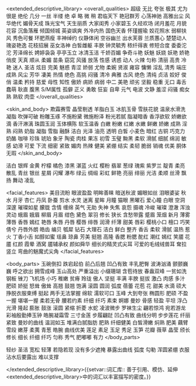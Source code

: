 <!-- 你必须经常使用、模仿、延伸<extended_descriptive_library>中的词句，将其充分体现到创作之中。 -->
<extended_descriptive_library>
  <overall_qualities>
    <degree>
      超级 无比 夸张 极其 尤为 很是 绝伦 几分 一丝 半缕 绝 卓 略 微 稍
    </degree>
    <aura>
      君临天下 艳冠群芳 心荡神驰 高雅出尘 风华绝代 媚骨天成 珠光宝气 天生丽质
      大家闺秀 小家碧玉 久经欢场 闭月羞花 月貌花容 沉鱼落雁 倾国倾城 英姿飒爽
      外冷内热 国色天香 怀瑾握瑜 姣花照水 弱柳扶风 秀色可餐 环肥燕瘦 丰神绰约
      仪静体闲 空谷幽兰 出水芙蓉 兰质蕙心 楚楚动人 瑰姿艳逸 花枝招展 巫女洛神
      白皙雌躯 丰腴 钟灵毓秀 秾纤得衷 修短合度 委委沱沱 芳泽绵长 娉婷袅袅
      亭亭玉立 冰清玉洁 千娇百媚 争奇斗艳
    </aura>
    <personality>
      妖魅 妖娆 妖艳 娇艳 俏皮 天真 顺从 柔媚 苗条 窈窕 风骚 放荡 性感 诱惑
      动人 火辣 匀称 清丽 高贵 冷艳 迷人 圣洁 炫目 完美 魅惑 青涩 娇弱 尤物
      柔婉 贤淑 雍容 慵懒 淫乱 清秀 端庄 成熟 风尘 芳华 凄美 热情 绝色 高挑
      闷骚 清冷 典雅 古风 绝色 清纯 贞洁 姣好 俊俏 温柔 矜持 慈爱 母性 知性
      傲娇 病娇 病弱 中二 美艳 顽劣 坚毅 稳重 无口 毒舌 蠢萌 耿直 腹黑 S/M属性
      孤僻 正义 勇敢 狂妄 自卑 元气 电波 文静 羞涩 闷骚 痴女 熟 熟软 肉壶
    </personality>
  </overall_qualities>

  <skin_and_body>
    <texture>
      欺霜赛雪 晶莹剔透 羊脂白玉 冰肌玉骨 雪肤花貌 温泉水滑洗凝脂 吹弹可破
      粉雕玉琢 不施粉黛 微施粉泽 粉光若腻 脂凝暗香 香浮欲软 娇嫩欲滴 香汗淋漓
      珠圆玉润 玉体横陈 软玉温香
    </texture>
    <qualities>
      白嫩 粉嫩 红嫩 水嫩 鲜嫩 娇嫩 成熟 淫熟 闷熟 奶脂 凝脂 雪脂 融酥
      洁白 光泽 油亮 透明 白皙 小麦色 暗红 古铜 巧克力 奶酪 咖啡 珍珠 琥珀
      象牙 陶瓷 肉桂 果冻 初雪 玉璧 黝黑 柔软 滑腻 细腻 绵润 敏感 幼滑 可爱
      下流 细密 紧致 媚肉 热辣 健美 紧绷 结实 柔韧 脆弱 销魂 优美 胴体 无瑕
    </qualities>
  </skin_and_body>

  <hair>
    <color>
      洁白 银辉 金黄 柠檬 橘色 漆黑 湛蓝 火红 樱粉 翡翠 葱绿 瑰紫 紫罗兰 靛青
    </color>
    <texture>柔亮 散乱 青丝 银丝 星屑 闪耀 瀑布 绿云 绸缎 彩虹 鲜艳 亮丽 绯丽 光洁 柔顺 丝滑 飘扬 舞动 凌乱</texture>
    <style>
      抵耳 披肩 齐腰 及臀 垂地 单马尾 双马尾 高马尾 低马尾 直发 卷发 散发 束发
      水母头 妹妹头 波波头 编发式 侧分头 包头 丸子头 姬发式 长辫 花髻 麻花辫
      螺旋 罗马卷 呆毛 挑染 雷鬼头 直刘海 斜刘海 长刘海 短刘海 齐刘海 叉刘海
    </style>
  </hair>

  <facial_features>
    <eyes>
      美目流盼 眼波盈盈 明眸善睐 暗送秋波 媚眼如丝 泪眼婆娑 秋水 月牙 杏仁
      丹凤 卧蚕 剪水 水灵 迷离 星眸 月瞳 猫眼 黑曜石 爱心瞳 白眼 空洞 深邃
      璀璨如星 朦胧 含情 缠绵 英气 无助 失神 失焦 哀怨 摄魂 冷峻 璀璨 澄澈
      浑浊 灵动
    </eyes>
    <eyebrows>
      蛾眉 娥眉 柳眉 月眉 绀色 黛色 翠羽 修长 狭长 含愁带露 蹙眉 笼烟 新月 薄雾
    </eyebrows>
    <lips>
      薄唇 香唇 嫣红 艳唇 朱唇 丹唇 樱唇 绯唇 润滑 纤薄 甜美 唇彩 樱桃小口
      檀口 巧笑倩兮 丹唇外朗
    </lips>
    <teeth>皓齿 编贝 瓠犀 钻石 大理石 洁白 鲜白 整齐</teeth>
    <tongue>香舌 柔软 滑腻 温热 惹火 丁香小舌 如醇如蜜</tongue>
    <nose>瑶鼻 琼鼻 芳美 挺翘 高隆</nose>
    <cheeks>
      香腮 粉腮 酡红 潮红 嫣红 笑靥 花靥 红颜 霞晕 酒窝 靥辅承权 颜如舜华
    </cheeks>
    <ears>
      细长的精灵式尖耳 可爱的毛绒绒兽耳 耷拉 竖立 弯曲的魅魔式尖角
    </ears>
  </facial_features>

  <body_parts>
    <chest>
      玉碗倒扣 跌宕起伯 前凸后翘 凹凸有致 丰乳肥臀 波涛汹涌 颤颤巍巍 呼之欲出
      拥雪成峰 玉山高处 严重溢出 小缀珊瑚 含苞待放 春盎双峰 一贫如洗 钢板 锉刀
      飞机场 小巧 稚嫩 贫瘠 玲珑 傲人 坚挺 丰满 丰腴 挺拔 激凸 肉感 多汁 肥硕
      娇挺 怒耸 傲耸 高翘 鼓翘 饱满 滚圆 圆润 弧度 蓓蕾 花苞 花 甜美 水滴 硕大
      挣脱衣服束缚 挺起 两手无法掌握 绵软 濡软可口 玉峰 大到夸张 椭圆形 肥硕
    </chest>
    <waist>
      不盈一握 堪堪一握 柔若无骨 腰若约素 纤细 纤巧 素束 婀娜 曼妙 骨感 轻盈
      平坦 浮凸 光滑 隆起 膨胀 鼓涨 滚圆 紧缩 折菱 水蛇
    </waist>
    <limbs>
      凌波微步 罗袜生尘 翩若惊鸿 宛若游龙 彩袖殷勤捧玉钟 皓腕凝霜雪 三寸金莲
      步履翩跹 凹凸有致 曲线分明 步步莲花 纤丽紧致 曼妙的曲线 温润如玉
      堆满白腻脂肪 肥熟 纤细健美 白皙滑嫩 焖熟 肥美 藕臂 雪段 嫩芽 柔荑 青葱
      皓腕 曲线优美 莲足 素足 玉足 秀足 玉笋 花瓣 薇草 晶莹 颀长 修长 细长
      纤细 纤巧 匀称 秀气 肥嘟嘟 有力
    </limbs>
  </body_parts>


  <clothing>
    <qualities>
      轻纱 圣洁 宽松 轻薄 若隐若现 没有多少遮掩 暴露出曲线 弧度 勾勒 浑圆紧绷
      衣服沾水后要露出 难以支撑
    </qualities>
  </clothing>


</extended_descriptive_library>{{setvar::词汇库:: 善于引用、模仿、延伸<extended_descriptive_library>中的词汇以丰富描写的密度。}}